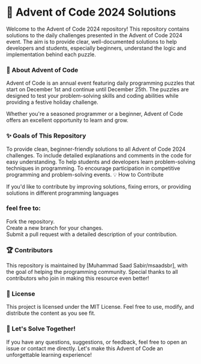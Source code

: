 # 🎄 Advent of Code 2024 Solutions
Welcome to the Advent of Code 2024 repository! This repository contains solutions to the daily challenges presented in the Advent of Code 2024 event. The aim is to provide clear, well-documented solutions to help developers and students, especially beginners, understand the logic and implementation behind each puzzle.

### 📌 About Advent of Code
Advent of Code is an annual event featuring daily programming puzzles that start on December 1st and continue until December 25th. The puzzles are designed to test your problem-solving skills and coding abilities while providing a festive holiday challenge.

Whether you're a seasoned programmer or a beginner, Advent of Code offers an excellent opportunity to learn and grow.

### ✨ Goals of This Repository
To provide clean, beginner-friendly solutions to all Advent of Code 2024 challenges.
To include detailed explanations and comments in the code for easy understanding.
To help students and developers learn problem-solving techniques in programming.
To encourage participation in competitive programming and problem-solving events.
💡 How to Contribute <br>

If you'd like to contribute by improving solutions, fixing errors, or providing solutions in different programming languages <br> 
### feel free to: 

Fork the repository. <br>
Create a new branch for your changes. <br>
Submit a pull request with a detailed description of your contribution. <br>
### 🏆 Contributors
This repository is maintained by [Muhammad Saad Sabir/msaadsbr], with the goal of helping the programming community. Special thanks to all contributors who join in making this resource even better!

### 📖 License
This project is licensed under the MIT License. Feel free to use, modify, and distribute the content as you see fit.

### 🚀 Let's Solve Together!
If you have any questions, suggestions, or feedback, feel free to open an issue or contact me directly. Let's make this Advent of Code an unforgettable learning experience!
